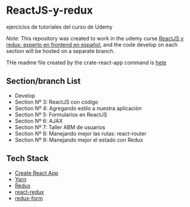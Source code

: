 # ReactJS-y-redux

ejercicios de tutoriales del curso de Udemy

*Note*: This repository was created to work in the udemy curse  [ReactJS y redux: experto en frontend en español](https://www.udemy.com/course/reactjs-experto-en-frontend-2018/), and the code develop on each section will be hosted on a separate branch.

THe readme file created by the crate-react-app command is [hete](./create-react-app-readme.md)

## Section/branch List

- Develop
- Section Nº 3: ReactJS con código
- Section Nº 4: Agregando estilo a nuestra aplicación
- Section Nº 5: Formularios en ReactJS
- Section Nº 6: AJAX
- Section Nº 7: Taller ABM de usuarios
- Section Nº 8: Manejando mejor las rutas: react-router
- Section Nº 9: Manejando mejor el estado con Redux

## Tech Stack
- [Create React App](https://create-react-app.dev/docs/getting-started#creating-an-app)
- [Yarn](https://yarnpkg.com/getting-started/install)
- [Redux](https://es.redux.js.org/)
- [react-redux](https://www.npmjs.com/package/react-redux)
- [redux-form](https://www.npmjs.com/package/redux-form)
